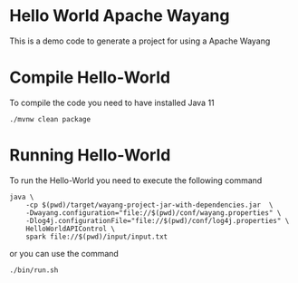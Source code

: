 # Hello World Apache Wayang

This is a demo code to generate a project for using a Apache Wayang

# Compile Hello-World

To compile the code you need to have installed Java 11

```shell
./mvnw clean package 
```

# Running Hello-World

To run the Hello-World you need to execute the following command 

```shell
java \
    -cp $(pwd)/target/wayang-project-jar-with-dependencies.jar  \
    -Dwayang.configuration="file://$(pwd)/conf/wayang.properties" \
    -Dlog4j.configurationFile="file://$(pwd)/conf/log4j.properties" \
    HelloWorldAPIControl \
    spark file://$(pwd)/input/input.txt
```

or you can use the command

```shell
./bin/run.sh
```